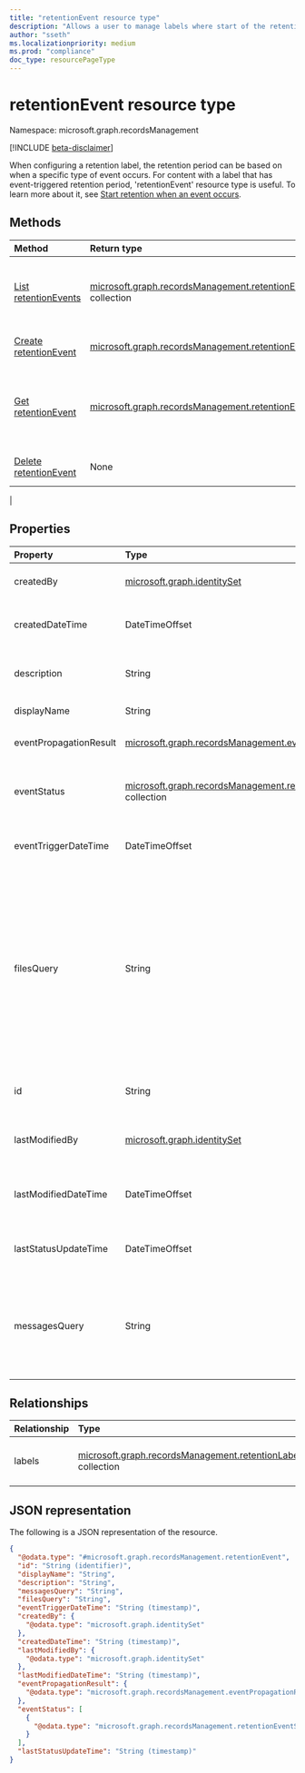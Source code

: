 ```yaml
---
title: "retentionEvent resource type"
description: "Allows a user to manage labels where start of the retention period is based on when a specific type of event occurs"
author: "sseth"
ms.localizationpriority: medium
ms.prod: "compliance"
doc_type: resourcePageType
---
```


# retentionEvent resource type

Namespace: microsoft.graph.recordsManagement

[!INCLUDE [beta-disclaimer](../../includes/beta-disclaimer.md)]

 When configuring a retention label, the retention period can be based on when a specific type of event occurs. For content with a label that has event-triggered retention period, 'retentionEvent' resource type is useful. To learn more about it, see [Start retention when an event occurs](/microsoft-365/compliance/event-driven-retention).


## Methods
|Method|Return type|Description|
|:---|:---|:---|
|[List retentionEvents](../api/recordsmanagement-retentionevent-list.md)|[microsoft.graph.recordsManagement.retentionEvent](../resources/recordsmanagement-retentionevent.md) collection|Get a list of the [retentionEvent](../resources/recordsmanagement-retentionevent.md) objects and their properties.|
|[Create retentionEvent](../api/recordsmanagement-recordsmanagementroot-post-events.md)|[microsoft.graph.recordsManagement.retentionEvent](../resources/recordsmanagement-retentionevent.md)|Create a new [retentionEvent](../resources/recordsmanagement-retentionevent.md) object.|
|[Get retentionEvent](../api/recordsmanagement-retentionevent-get.md)|[microsoft.graph.recordsManagement.retentionEvent](../resources/recordsmanagement-retentionevent.md)|Read the properties and relationships of a [retentionEvent](../resources/recordsmanagement-retentionevent.md) object.|
|[Delete retentionEvent](../api/recordsmanagement-retentionevent-delete.md)|None|Deletes a [retentionEvent](../resources/recordsmanagement-retentionevent.md) object.|
|


## Properties
|Property|Type|Description|
|:---|:---|:---|
|createdBy|[microsoft.graph.identitySet](/graph/api/resources/identityset)|The user who created the entity.|
|createdDateTime|DateTimeOffset|The date time when the entity was created.|
|description|String|Optional information about the event|
|displayName|String|Name of the event|
|eventPropagationResult|[microsoft.graph.recordsManagement.eventPropagationResult](../resources/recordsmanagement-eventpropagationresult.md)|Status and errors of the Event Sync|
|eventStatus|[microsoft.graph.recordsManagement.retentionEventStatus](../resources/recordsmanagement-retentioneventstatus.md) collection|Specifies the number of processed documents per workload|
|eventTriggerDateTime|DateTimeOffset|Optional time when the event should be triggered.|
|filesQuery|String|Specifies one or more the Property:Value pairs that you've specified in the properties (also known as Columns) of SharePoint and OneDrive for Business documents to scope the compliance retention event.|
|id|String|Represents the user who created the [entity](/graph/api/resources/entity).|
|lastModifiedBy|[microsoft.graph.identitySet](/graph/api/resources/identityset)|The latest user who modified the entity.|
|lastModifiedDateTime|DateTimeOffset|The latest date time when the entity was modified.|
|lastStatusUpdateTime|DateTimeOffset|Last time the status of the event was updated|
|messagesQuery|String|Specifies the keywords that are used to scope Exchange content for the compliance retention event.|

## Relationships
|Relationship|Type|Description|
|:---|:---|:---|
|labels|[microsoft.graph.recordsManagement.retentionLabel](../resources/recordsmanagement-retentionlabel.md) collection|Retention labels linked to the event|

## JSON representation
The following is a JSON representation of the resource.
<!-- {
  "blockType": "resource",
  "keyProperty": "id",
  "@odata.type": "microsoft.graph.recordsManagement.retentionEvent",
  "baseType": "microsoft.graph.entity",
  "openType": false
}
-->
``` json
{
  "@odata.type": "#microsoft.graph.recordsManagement.retentionEvent",
  "id": "String (identifier)",
  "displayName": "String",
  "description": "String",
  "messagesQuery": "String",
  "filesQuery": "String",
  "eventTriggerDateTime": "String (timestamp)",
  "createdBy": {
    "@odata.type": "microsoft.graph.identitySet"
  },
  "createdDateTime": "String (timestamp)",
  "lastModifiedBy": {
    "@odata.type": "microsoft.graph.identitySet"
  },
  "lastModifiedDateTime": "String (timestamp)",
  "eventPropagationResult": {
    "@odata.type": "microsoft.graph.recordsManagement.eventPropagationResult"
  },
  "eventStatus": [
    {
      "@odata.type": "microsoft.graph.recordsManagement.retentionEventStatus"
    }
  ],
  "lastStatusUpdateTime": "String (timestamp)"
}
```


